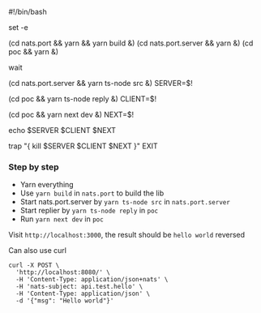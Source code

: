 #!/bin/bash

set -e

(cd nats.port && yarn && yarn build &)
(cd nats.port.server && yarn &)
(cd poc && yarn &)

wait

(cd nats.port.server && yarn ts-node src &)
SERVER=$!

(cd poc && yarn ts-node reply &)
CLIENT=$!

(cd poc && yarn next dev &)
NEXT=$!

echo $SERVER $CLIENT $NEXT

trap "{ kill $SERVER $CLIENT $NEXT }" EXIT


### Step by step

- Yarn everything
- Use `yarn build` in `nats.port` to build the lib
- Start nats.port.server by `yarn ts-node src` in `nats.port.server`
- Start replier by `yarn ts-node reply` in `poc`
- Run `yarn next dev` in `poc`

Visit `http://localhost:3000`, the result should be `hello world` reversed

Can also use curl
```
curl -X POST \
  'http://localhost:8080/' \
  -H 'Content-Type: application/json+nats' \
  -H 'nats-subject: api.test.hello' \
  -H 'Content-Type: application/json' \
  -d '{"msg": "Hello world"}'
```
